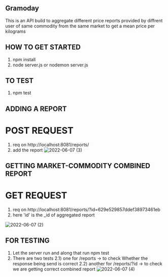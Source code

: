 ## Gramoday

This is an API build to aggregate different price reports provided by diffrent user of same commodity from the same market to get a mean price per kilograms

## HOW TO GET STARTED
1) npm install
2) node server.js or nodemon server.js

## TO TEST
1) npm test

## ADDING A REPORT
# POST REQUEST
1) req on http://localhost:8081/reports/
2) add the report 
![2022-06-07 (3)](https://user-images.githubusercontent.com/56127597/172233066-db027615-be90-4d2f-978e-7a661949f342.png)



## GETTING MARKET-COMMODITY COMBINED REPORT
# GET REQUEST
1) req on http://localhost:8081/reports/?id=629e529857ddef38973461eb 
2) here 'id' is the _id of aggregated report

![2022-06-07 (2)](https://user-images.githubusercontent.com/56127597/172233083-6e3c7f85-27fd-451d-ae48-7e4f46d14efd.png)

## FOR TESTING 
1) Let the server run and along that run npm test
2) There are two tests 
  2.1) one for /reports -> to check Whether the response being send is correct
  2.2) another for /reports/?id -> to check we are getting correct combined report
![2022-06-07 (4)](https://user-images.githubusercontent.com/56127597/172233636-da015a3a-014f-471c-91b7-d252bf52f6ac.png)
